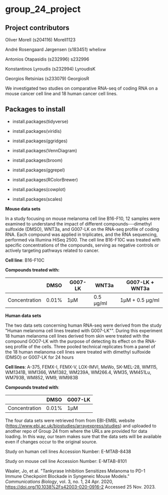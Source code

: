 
# group_24_project

## Project contributors

Oliver Morell (s204116) Morell1123

André Rosengaard Jørgensen (s183451) whelixw

Antonios Otapasidis (s232996) s232996

Konstantinos Lyroudis (s232994) LyroudisK

Georgios Retsinias (s233079) GeorgiosR

We investigated two studies on comparative RNA-seq of coding RNA on a
mouse cancer cell line and 18 human cancer cell lines.

## Packages to install

-   install.packages(tidyverse)

-   install.packages(viridis)

-   install.packages(ggridges)

-   install.packages(VennDiagram)

-   install.packages(broom)

-   install.packages(ggrepel)

-   install.packages(RColorBrewer)

-   install.packages(cowplot)

-   install.packages(scales)

**Mouse data sets**

In a study focusing on mouse melanoma cell line B16-F10, 12 samples were
examined to understand the impact of different compounds---dimethyl
sulfoxide (DMSO), WNT3a, and G007-LK on the RNA-seq profile of coding
RNA. Each compound was applied in triplicates, and the RNA sequencing,
performed via Illumina HiSeq 2500. The cell line B16-F10C was treated
with specific concentrations of the compounds, serving as negative
controls or actively targeting pathways related to cancer.

**Cell line**: B16-F10C

**Compounds treated with:**

|               | DMSO  | G007-LK | WNT3a     | G007-LK + WNT3a |
|---------------|-------|---------|-----------|-----------------|
| Concentration | 0.01% | 1μM     | 0.5 μg/ml | 1μM + 0.5 μg/ml |

**Human data sets**

The two data sets concerning human RNA-seq were derived from the study
"Human melanoma cell lines treated with G007-LK"". During this
experiment 18 human melanoma cell lines derived from skin were treated
with the compound GOO7-LK with the purpose of detecting its effect on
the RNA-seq profile of the cells. Three pooled technical replicates from
a panel of the 18 human melanoma cell lines were treated with dimethyl
sulfoxide (DMSO) or G007-LK for 24 hours

**Cell lines**: A-375, FEMX-I, FEMX-V, LOX-IMVI, MeWo, SK-MEL-28, WM115,
WM1341B, WM1366, WM1382, WM239A, WM266.4, WM35, WM451Lu, WM793B, WM852,
WM9, WM983B

**Compounds treated with**:

|               | DMSO  | G007-LK |
|---------------|-------|---------|
| Concentration | 0.01% | 1μM     |

The four data sets were retrieved from from EBI-EMBL website
(<https://www.ebi.ac.uk/biostudies/arrayexpress/studies>) and uploaded
to another repo of Group 24 from where the URLs are provided for data
loading. In this way, our team makes sure that the data sets will be
available even if changes occur to the original source.

Study on human cell lines Accession Number: E-MTAB-8438

Study on mouse cell line Accession Number: E-MTAB-8101

Waaler, Jo, et al. "Tankyrase Inhibition Sensitizes Melanoma to PD-1
Immune Checkpoint Blockade in Syngeneic Mouse Models." *Communications
Biology*, vol. 3, no. 1, 24 Apr. 2020,
<https://doi.org/10.1038%2Fs42003-020-0916-2> Accessed 25 Nov. 2023.
